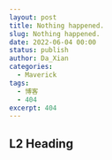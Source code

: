 ```yaml
---
layout: post
title: Nothing happened.
slug: Nothing happened.
date: 2022-06-04 00:00
status: publish
author: Da_Xian
categories: 
  - Maverick
tags:
  - 博客
  - 404
excerpt: 404
---
```


## L2 Heading

